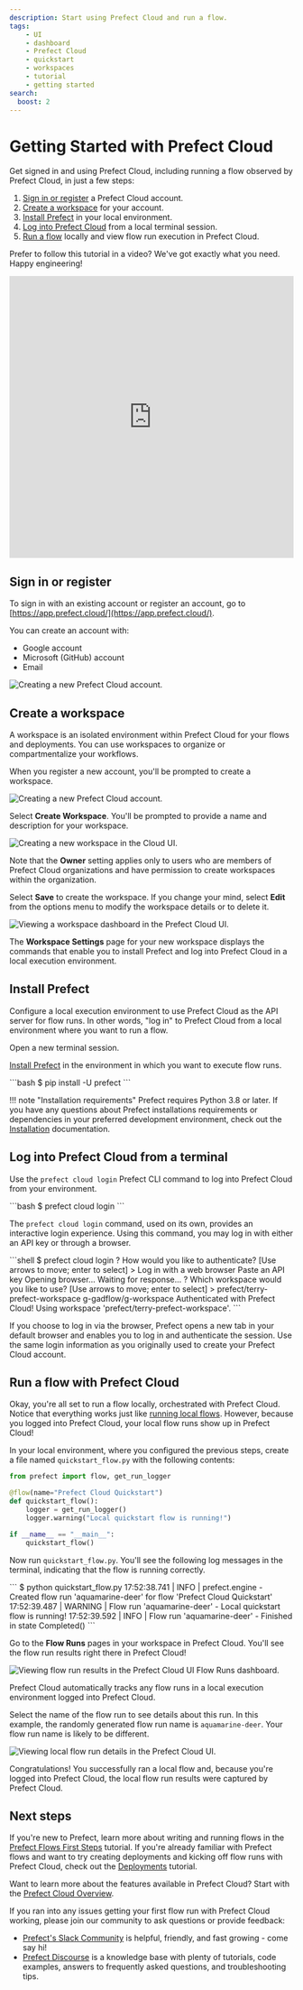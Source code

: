 ```yaml
---
description: Start using Prefect Cloud and run a flow.
tags:
    - UI
    - dashboard
    - Prefect Cloud
    - quickstart
    - workspaces
    - tutorial
    - getting started
search:
  boost: 2
---
```


# Getting Started with Prefect Cloud <span class="badge cloud"></span>

Get signed in and using Prefect Cloud, including running a flow observed by Prefect Cloud, in just a few steps:

1. [Sign in or register](#sign-in-or-register) a Prefect Cloud account.
1. [Create a workspace](#create-a-workspace) for your account.
1. [Install Prefect](#install-prefect) in your local environment.
1. [Log into Prefect Cloud](#log-into-prefect-cloud-from-a-terminal) from a local terminal session.
1. [Run a flow](#run-a-flow-with-prefect-cloud) locally and view flow run execution in Prefect Cloud.

Prefer to follow this tutorial in a video? We've got exactly what you need. Happy engineering!

<div class="video-wrapper">
  <iframe width="100%" height="500" src="https://www.youtube.com/embed/vOpmE5w0XuU" title="YouTube video player" frameborder="0" allow="accelerometer; autoplay; clipboard-write; encrypted-media; gyroscope; picture-in-picture; web-share" allowfullscreen></iframe>
</div>

## Sign in or register

To sign in with an existing account or register an account, go to [https://app.prefect.cloud/](https://app.prefect.cloud/).

You can create an account with:

- Google account
- Microsoft (GitHub) account
- Email

![Creating a new Prefect Cloud account.](/img/ui/cloud-sign-in.png)

## Create a workspace

A workspace is an isolated environment within Prefect Cloud for your flows and deployments. You can use workspaces to organize or compartmentalize your workflows.

When you register a new account, you'll be prompted to create a workspace.  

![Creating a new Prefect Cloud account.](/img/ui/cloud-new-login.png)

Select **Create Workspace**. You'll be prompted to provide a name and description for your workspace.

![Creating a new workspace in the Cloud UI.](/img/ui/cloud-workspace-details.png)

Note that the **Owner** setting applies only to users who are members of Prefect Cloud organizations and have permission to create workspaces within the organization.

Select **Save** to create the workspace. If you change your mind, select **Edit** from the options menu to modify the workspace details or to delete it. 

![Viewing a workspace dashboard in the Prefect Cloud UI.](/img/ui/cloud-new-workspace.png)

The **Workspace Settings** page for your new workspace displays the commands that enable you to install Prefect and log into Prefect Cloud in a local execution environment.

## Install Prefect

Configure a local execution environment to use Prefect Cloud as the API server for flow runs. In other words, "log in" to Prefect Cloud from a local environment where you want to run a flow.

Open a new terminal session.

[Install Prefect](/getting-started/installation/) in the environment in which you want to execute flow runs.

<div class="terminal">
```bash
$ pip install -U prefect
```
</div>

!!! note "Installation requirements"
    Prefect requires Python 3.8 or later. If you have any questions about Prefect installations requirements or dependencies in your preferred development environment, check out the [Installation](/getting-started/installation/) documentation.

## Log into Prefect Cloud from a terminal

Use the `prefect cloud login` Prefect CLI command to log into Prefect Cloud from your environment.

<div class="terminal">
```bash
$ prefect cloud login
```
</div>

The `prefect cloud login` command, used on its own, provides an interactive login experience. Using this command, you may log in with either an API key or through a browser.

<div class="terminal">
```shell
$ prefect cloud login
? How would you like to authenticate? [Use arrows to move; enter to select]
> Log in with a web browser
  Paste an API key
Opening browser...
Waiting for response...
? Which workspace would you like to use? [Use arrows to move; enter to select]
> prefect/terry-prefect-workspace
  g-gadflow/g-workspace
Authenticated with Prefect Cloud! Using workspace 'prefect/terry-prefect-workspace'.
```
</div>

If you choose to log in via the browser, Prefect opens a new tab in your default browser and enables you to log in and authenticate the session. Use the same login information as you originally used to create your Prefect Cloud account.

## Run a flow with Prefect Cloud

Okay, you're all set to run a flow locally, orchestrated with Prefect Cloud. Notice that everything works just like [running local flows](/tutorial/flows/). However, because you logged into Prefect Cloud, your local flow runs show up in Prefect Cloud!

In your local environment, where you configured the previous steps, create a file named `quickstart_flow.py` with the following contents:

```python
from prefect import flow, get_run_logger

@flow(name="Prefect Cloud Quickstart")
def quickstart_flow():
    logger = get_run_logger()
    logger.warning("Local quickstart flow is running!")

if __name__ == "__main__":
    quickstart_flow()
```

Now run `quickstart_flow.py`. You'll see the following log messages in the terminal, indicating that the flow is running correctly.

<div class="terminal">
```
$ python quickstart_flow.py
17:52:38.741 | INFO    | prefect.engine - Created flow run 'aquamarine-deer' for flow 'Prefect Cloud Quickstart'
17:52:39.487 | WARNING | Flow run 'aquamarine-deer' - Local quickstart flow is running!
17:52:39.592 | INFO    | Flow run 'aquamarine-deer' - Finished in state Completed()
```
</div>

Go to the **Flow Runs** pages in your workspace in Prefect Cloud. You'll see the flow run results right there in Prefect Cloud!

![Viewing flow run results in the Prefect Cloud UI Flow Runs dashboard.](/img/ui/cloud-flow-run.png)

Prefect Cloud automatically tracks any flow runs in a local execution environment logged into Prefect Cloud.

Select the name of the flow run to see details about this run. In this example, the randomly generated flow run name is `aquamarine-deer`. Your flow run name is likely to be different.

![Viewing local flow run details in the Prefect Cloud UI.](/img/ui/cloud-flow-run-details.png)

Congratulations! You successfully ran a local flow and, because you're logged into Prefect Cloud, the local flow run results were captured by Prefect Cloud.

## Next steps

If you're new to Prefect, learn more about writing and running flows in the [Prefect Flows First Steps](/tutorial/flows/) tutorial. If you're already familiar with Prefect flows and want to try creating deployments and kicking off flow runs with Prefect Cloud, check out the [Deployments](/tutorial/deployments/) tutorial.

Want to learn more about the features available in Prefect Cloud? Start with the [Prefect Cloud Overview](/ui/cloud/).

If you ran into any issues getting your first flow run with Prefect Cloud working, please join our community to ask questions or provide feedback:

- [Prefect's Slack Community](https://www.prefect.io/slack/) is helpful, friendly, and fast growing - come say hi!
- [Prefect Discourse](https://discourse.prefect.io/) is a knowledge base with plenty of tutorials, code examples, answers to frequently asked questions, and troubleshooting tips.